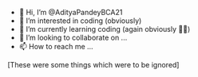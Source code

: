 - 👋 Hi, I’m @AdityaPandeyBCA21
- 👀 I’m interested in coding (obviously)
- 🌱 I’m currently learning coding (again obviously 🙂🙂)
- 💞️ I’m looking to collaborate on ...
- 📫 How to reach me ...

[These were some things which were to be ignored]

<!---
AdityaPandeyBCA21/AdityaPandeyBCA21 is a ✨ special ✨ repository because its `README.md` (this file) appears on your GitHub profile.
You can click the Preview link to take a look at your changes.
--->
